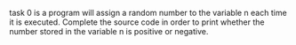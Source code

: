 task 0 is a  program will assign a random number to the variable n each time it is executed. Complete the source code in order to print whether the number stored in the variable n is positive or negative.

